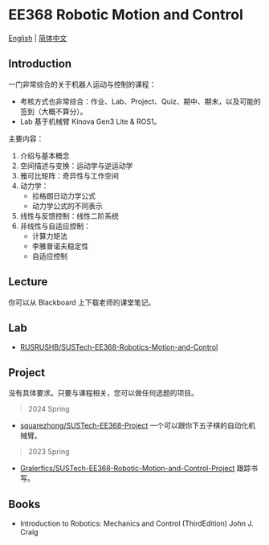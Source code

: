 # EE368 Robotic Motion and Control

[English](./EE368.md) | [简体中文](./EE368_cn.md)

## Introduction

一门非常综合的关于机器人运动与控制的课程：
- 考核方式也非常综合：作业、Lab、Project、Quiz、期中、期末，以及可能的签到（大概不算分）。
- Lab 基于机械臂 Kinova Gen3 Lite & ROS1。

主要内容：
1. 介绍与基本概念
2. 空间描述与变换：运动学与逆运动学
3. 雅可比矩阵：奇异性与工作空间
4. 动力学：
    - 拉格朗日动力学公式
    - 动力学公式的不同表示
5. 线性与反馈控制：线性二阶系统
6. 非线性与自适应控制：
    - 计算力矩法
    - 李雅普诺夫稳定性
    - 自适应控制

## Lecture

你可以从 Blackboard 上下载老师的课堂笔记。

## Lab

- [RUSRUSHB/SUSTech-EE368-Robotics-Motion-and-Control](https://github.com/RUSRUSHB/SUSTech-EE368-Robotics-Motion-and-Control)

## Project

没有具体要求。只要与课程相关，您可以做任何选题的项目。

> 2024 Spring
- [squarezhong/SUSTech-EE368-Project](https://github.com/squarezhong/SUSTech-EE368-Project)
    一个可以跟你下五子棋的自动化机械臂。

> 2023 Spring

- [Gralerfics/SUSTech-EE368-Robotic-Motion-and-Control-Project](https://github.com/Gralerfics/SUSTech-EE368-Robotic-Motion-and-Control-Project)
    跟踪书写。

## Books

- Introduction to Robotics: Mechanics and Control (ThirdEdition) John J. Craig
